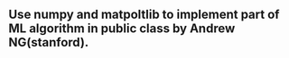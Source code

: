 ## Use numpy and matpoltlib to implement part of ML algorithm in public class by Andrew NG(stanford).
